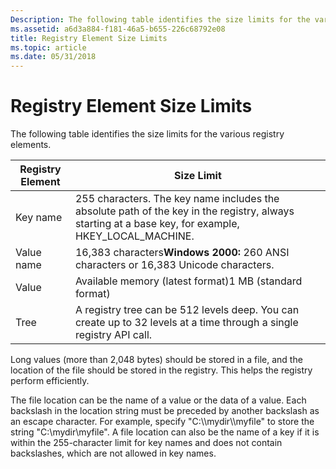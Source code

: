 ```yaml
---
Description: The following table identifies the size limits for the various registry elements.
ms.assetid: a6d3a884-f181-46a5-b655-226c68792e08
title: Registry Element Size Limits
ms.topic: article
ms.date: 05/31/2018
---
```


# Registry Element Size Limits

The following table identifies the size limits for the various registry elements.



| Registry Element | Size Limit                                                                                                                                            |
|------------------|-------------------------------------------------------------------------------------------------------------------------------------------------------|
| Key name         | 255 characters. The key name includes the absolute path of the key in the registry, always starting at a base key, for example, HKEY\_LOCAL\_MACHINE. |
| Value name       | 16,383 characters**Windows 2000:** 260 ANSI characters or 16,383 Unicode characters.<br/>                                                       |
| Value            | Available memory (latest format)1 MB (standard format)<br/>                                                                                     |
| Tree             | A registry tree can be 512 levels deep. You can create up to 32 levels at a time through a single registry API call.                                  |



 

Long values (more than 2,048 bytes) should be stored in a file, and the location of the file should be stored in the registry. This helps the registry perform efficiently.

The file location can be the name of a value or the data of a value. Each backslash in the location string must be preceded by another backslash as an escape character. For example, specify "C:\\\\mydir\\\\myfile" to store the string "C:\\mydir\\myfile". A file location can also be the name of a key if it is within the 255-character limit for key names and does not contain backslashes, which are not allowed in key names.

 

 




